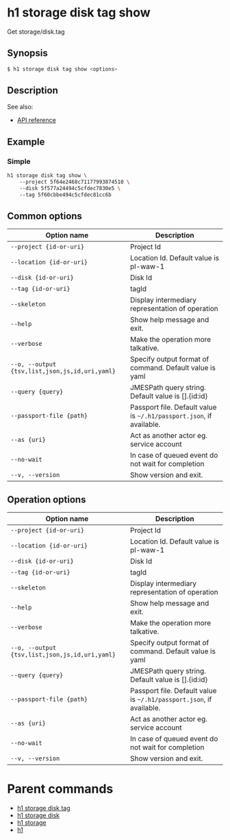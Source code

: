 
# h1 storage disk tag show

Get storage/disk.tag

## Synopsis

```bash
$ h1 storage disk tag show <options>
```

## Description

See also:

* [API reference](https://api.hyperone.com/v2/docs#operation/storage_project_disk_tag_get)

## Example


### Simple

```bash
h1 storage disk tag show \ 
	--project 5f64e2468c71177993874510 \ 
	--disk 5f577a24494c5cfdec7830e5 \ 
	--tag 5f60cbbe494c5cfdec81cc6b
```

## Common options

| Option name                                        | Description                                                              |
| -------------------------------------------------- | ------------------------------------------------------------------------ |
| ```--project {id-or-uri}```                        | Project Id                                                               |
| ```--location {id-or-uri}```                       | Location Id. Default value is pl-waw-1                                   |
| ```--disk {id-or-uri}```                           | Disk Id                                                                  |
| ```--tag {id-or-uri}```                            | tagId                                                                    |
| ```--skeleton```                                   | Display intermediary representation of operation                         |
| ```--help```                                       | Show help message and exit.                                              |
| ```--verbose```                                    | Make the operation more talkative.                                       |
| ```--o, --output {tsv,list,json,js,id,uri,yaml}``` | Specify output format of command. Default value is yaml                  |
| ```--query {query}```                              | JMESPath query string. Default value is [].\{id:id\}                     |
| ```--passport-file {path}```                       | Passport file. Default value is ```~/.h1/passport.json```, if available. |
| ```--as {uri}```                                   | Act as another actor eg. service account                                 |
| ```--no-wait```                                    | In case of queued event do not wait for completion                       |
| ```--v, --version```                               | Show version and exit.                                                   |

## Operation options

| Option name                                        | Description                                                              |
| -------------------------------------------------- | ------------------------------------------------------------------------ |
| ```--project {id-or-uri}```                        | Project Id                                                               |
| ```--location {id-or-uri}```                       | Location Id. Default value is pl-waw-1                                   |
| ```--disk {id-or-uri}```                           | Disk Id                                                                  |
| ```--tag {id-or-uri}```                            | tagId                                                                    |
| ```--skeleton```                                   | Display intermediary representation of operation                         |
| ```--help```                                       | Show help message and exit.                                              |
| ```--verbose```                                    | Make the operation more talkative.                                       |
| ```--o, --output {tsv,list,json,js,id,uri,yaml}``` | Specify output format of command. Default value is yaml                  |
| ```--query {query}```                              | JMESPath query string. Default value is [].\{id:id\}                     |
| ```--passport-file {path}```                       | Passport file. Default value is ```~/.h1/passport.json```, if available. |
| ```--as {uri}```                                   | Act as another actor eg. service account                                 |
| ```--no-wait```                                    | In case of queued event do not wait for completion                       |
| ```--v, --version```                               | Show version and exit.                                                   |

# Parent commands

* [h1 storage disk tag](./../README.md)
* [h1 storage disk](./../../README.md)
* [h1 storage](./../../../README.md)
* [h1](./../../../../README.md)
